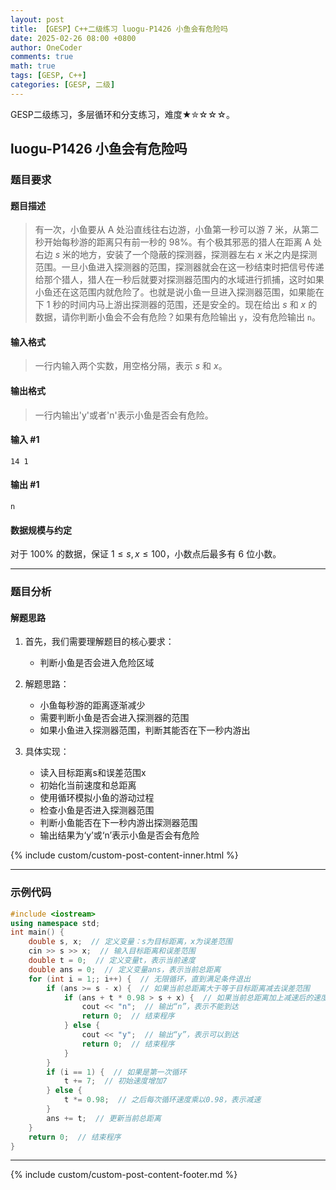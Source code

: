 ```yaml
---
layout: post
title: 【GESP】C++二级练习 luogu-P1426 小鱼会有危险吗
date: 2025-02-26 08:00 +0800
author: OneCoder
comments: true
math: true
tags: [GESP, C++]
categories: [GESP, 二级]
---
```

GESP二级练习，多层循环和分支练习，难度★✮☆☆☆。

<!--more-->

## luogu-P1426 小鱼会有危险吗

### 题目要求

#### 题目描述

>有一次，小鱼要从 A 处沿直线往右边游，小鱼第一秒可以游 $7$ 米，从第二秒开始每秒游的距离只有前一秒的 $98\%$。有个极其邪恶的猎人在距离 A 处右边 $s$ 米的地方，安装了一个隐蔽的探测器，探测器左右 $x$ 米之内是探测范围。一旦小鱼进入探测器的范围，探测器就会在这一秒结束时把信号传递给那个猎人，猎人在一秒后就要对探测器范围内的水域进行抓捕，这时如果小鱼还在这范围内就危险了。也就是说小鱼一旦进入探测器范围，如果能在下 $1$ 秒的时间内马上游出探测器的范围，还是安全的。现在给出 $s$ 和 $x$ 的数据，请你判断小鱼会不会有危险？如果有危险输出 `y`，没有危险输出 `n`。

#### 输入格式

>一行内输入两个实数，用空格分隔，表示 $s$ 和 $x$。

#### 输出格式

>一行内输出'y'或者'n'表示小鱼是否会有危险。

#### 输入 #1

```console
14 1
```

#### 输出 #1

```console
n
```

#### 数据规模与约定

对于 $100\%$ 的数据，保证 $1 \leq s,x\le100$，小数点后最多有 $6$ 位小数。

---

### 题目分析

#### 解题思路

1. 首先，我们需要理解题目的核心要求：
   - 判断小鱼是否会进入危险区域

2. 解题思路：
   - 小鱼每秒游的距离逐渐减少
   - 需要判断小鱼是否会进入探测器的范围
   - 如果小鱼进入探测器范围，判断其能否在下一秒内游出

3. 具体实现：
   - 读入目标距离s和误差范围x
   - 初始化当前速度和总距离
   - 使用循环模拟小鱼的游动过程
   - 检查小鱼是否进入探测器范围
   - 判断小鱼能否在下一秒内游出探测器范围
   - 输出结果为‘y’或‘n’表示小鱼是否会有危险

{% include custom/custom-post-content-inner.html %}

---

### 示例代码

```cpp
#include <iostream>
using namespace std;
int main() {
    double s, x;  // 定义变量：s为目标距离，x为误差范围
    cin >> s >> x;  // 输入目标距离和误差范围
    double t = 0;  // 定义变量t，表示当前速度
    double ans = 0;  // 定义变量ans，表示当前总距离
    for (int i = 1;; i++) {  // 无限循环，直到满足条件退出
        if (ans >= s - x) {  // 如果当前总距离大于等于目标距离减去误差范围
            if (ans + t * 0.98 > s + x) {  // 如果当前总距离加上减速后的速度大于目标距离加上误差范围
                cout << "n";  // 输出“n”，表示不能到达
                return 0;  // 结束程序
            } else {
                cout << "y";  // 输出“y”，表示可以到达
                return 0;  // 结束程序
            }
        }
        if (i == 1) {  // 如果是第一次循环
            t += 7;  // 初始速度增加7
        } else {
            t *= 0.98;  // 之后每次循环速度乘以0.98，表示减速
        }
        ans += t;  // 更新当前总距离
    }
    return 0;  // 结束程序
}
```

---

{% include custom/custom-post-content-footer.md %}
